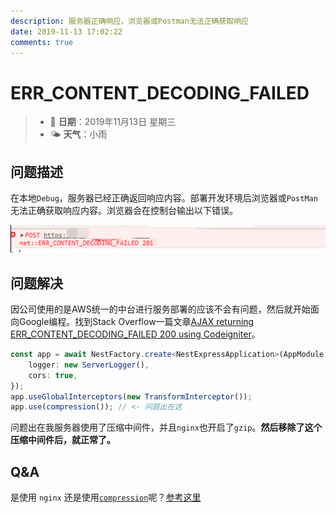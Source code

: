 ```yaml
---
description: 服务器正确响应，浏览器或Postman无法正确获取响应
date: 2019-11-13 17:02:22
comments: true
---
```


# ERR\_CONTENT\_DECODING\_FAILED

> * 📅 **日期**：2019年11月13日 星期三
> * 🌤 **天气**：小雨

## 问题描述

在本地`Debug`，服务器已经正确返回响应内容。部署开发环境后浏览器或`PostMan`无法正确获取响应内容。浏览器会在控制台输出以下错误。

![net::ERR\_CONTENT\_DECODING\_FAILED 201](/assets/image/image%20%2832%29.png)

## 问题解决

因公司使用的是AWS统一的中台进行服务部署的应该不会有问题，然后就开始面向Google编程。找到Stack Overflow一篇文章[AJAX returning ERR\_CONTENT\_DECODING\_FAILED 200 using Codeigniter](https://stackoverflow.com/questions/52464671/ajax-returning-err-content-decoding-failed-200-using-codeigniter)。

```typescript
const app = await NestFactory.create<NestExpressApplication>(AppModule, {
    logger: new ServerLogger(),
    cors: true,
});
app.useGlobalInterceptors(new TransformInterceptor());
app.use(compression()); // <- 问题出在这
```

问题出在我服务器使用了压缩中间件，并且`nginx`也开启了`gzip`。**然后移除了这个压缩中间件后，就正常了。**

## Q&A

是使用 `nginx` 还是使用[`compression`](https://www.npmjs.com/package/compression)呢？[参考这里](https://github.com/expressjs/compression/issues/131)

